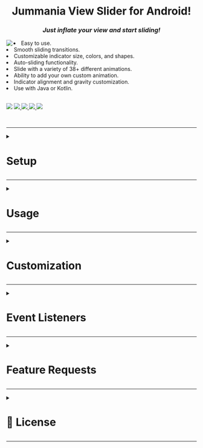 <h1 align="center">Jummania View Slider for Android!</h1>
<h3 align="center"><b><i>Just inflate your view and start sliding!</i></b></h3>

<a href="https://github.com/Jumman04/Jummania-Slider">  
<img align="left" src="https://github-production-user-asset-6210df.s3.amazonaws.com/113237846/284076921-b31614c3-e3cb-40a6-ab4b-31c9b9517dda.gif"  />  </a>  

<li>Easy to use.</li>
<li>Smooth sliding transitions.</li>
<li>Customizable indicator size, colors, and shapes.</li>
<li>Auto-sliding functionality.</li>
<li>Slide with a variety of 38+ different animations.</li>
<li>Ability to add your own custom animation.</li>
<li>Indicator alignment and gravity customization.</li>
<li>Use with Java or Kotlin.</li>
<br>
<p align="left">
	<img src="https://img.shields.io/badge/API-17%2B-brightgreen.svg?style=flat"/>
	    <!-- <img src="https://img.shields.io/github/v/release/Jumman04/Jummania-Slider?include_prereleases&amp;label=latest%20release" alt="Latest release"/> 
	<a href="https://github.com/Jumman04/Jummania-Slider/issues">
    <img src="https://img.shields.io/github/issues/Jumman04/Jummania-Slider"/>
  </a>
	<a href="https://github.com/Jumman04/Jummania-Slider/graphs/contributors" >
        <img src="https://img.shields.io/github/contributors/Jumman04/Jummania-Slider" /></a>
    <a href="https://github.com/Jumman04/Jummania-Slider/pulse" >
        <img src="https://img.shields.io/github/commit-activity/m/Jumman04/Jummania-Slider" /></a>
	-->
	 <a href="https://jitpack.io/#Jumman04/Jummania-Slider">
    <img src="https://jitpack.io/v/Jumman04/Jummania-Slider.svg"/> </a>

  
 
  <a href="https://github.com/Jumman04/Jummania-Slider/network/members">
    <img src="https://img.shields.io/github/forks/Jumman04/Jummania-Slider"/>
  </a>
  <a href="https://github.com/Jumman04/Jummania-Slider/stargazers">
    <img src="https://img.shields.io/github/stars/Jumman04/Jummania-Slider"/>
  </a>
    <a href="https://github.com/Jumman04/Jummania-Slider/LICENSE">
    <img src="https://img.shields.io/github/license/Jumman04/Jummania-Slider"/></a>
</p>
<br>


---

<details>
  <summary><h1>Setup</h1></summary>
  <br>

To integrate Jummania-Slider into your Android project, follow these steps:

### Step 1: Add JitPack Repository

Add the JitPack repository to your project's root `settings.gradle` file:

```groovy
dependencyResolutionManagement {
    repositoriesMode.set(RepositoriesMode.FAIL_ON_PROJECT_REPOS)
    repositories {
        maven { url = uri("https://jitpack.io") }
    }
}
```

## Step 2: Add the Dependency

Add the Jummania-Slider dependency to your app module's `build.gradle` file:

 ```gradle
dependencies {
    implementation("com.github.Jumman04:Jummania-Slider:4.3")
}
```

 </details>

 ---
 <details>
  <summary><h1>Usage</h1></summary>

---

<details>
  <summary>XML</summary>
  <br>

```xml

    <com.jummania.JSlider 
        android:id="@+id/jSlider" 
        android:layout_width="match_parent"
        android:layout_height="wrap_content" />
```
</details>

---

<details>
  <summary>For Kotlin</summary>
  <br>

```kt
override fun onCreate(savedInstanceState: Bundle?) {
    super.onCreate(savedInstanceState)
    setContentView(R.layout.activity_main)

    val jSlider: JSlider = findViewById(R.id.jSlider)
    jSlider.setSlider(DefaultSlider())

}

//Out of onCreate, Create a Class for Slider
private inner class DefaultSlider : JSlider.DefaultSlider() {
    override fun getView(layoutInflater: LayoutInflater, parent: ViewGroup): View {
        return layoutInflater.inflate(R.layout.item_slider2, parent, false) //Inflate you layout
    }

    override fun onSliderCreate(view: View, position: Int) {

        val textView: TextView = view.findViewById(R.id.text_view) //find your child
        val imageView: ImageView = view.findViewById(R.id.image_view)

        Picasso.get()
            .load("https://jummania.com/App/BanglaNatokSamahar/Images/Cover%20Photo.jpg")
            .error(R.drawable.default_error)
            .placeholder(R.drawable.default_loading)
            .into(imageView)

        textView.text = getString(R.string.Developer_Name)

        view.setOnClickListener {
            //Apply your click Listener
        }


    }

    override fun getCount(): Int {
        return 3
    }

}
```
</details>

---

<details>
  <summary>For Java</summary>
  <br>

 ```Java

  @Override
  protected void onCreate(Bundle savedInstanceState) {
    super.onCreate(savedInstanceState);
    setContentView(R.layout.activity_main);

    JSlider jSlider = findViewById(R.id.jSlider);
    jSlider.setSlider(new DefaultSlider());
  }

//Out of onCreate, Create a Class for Slider
  private class DefaultSlider extends JSlider.DefaultSlider {
    @Override
    public View getView(LayoutInflater layoutInflater, ViewGroup parent) {
      return layoutInflater.inflate(R.layout.item_slider2, parent, false);
    }

    @Override
    public void onSliderCreate(View view, int position) {

      TextView textView = view.findViewById(R.id.text_view);
      ImageView imageView = view.findViewById(R.id.image_view);

      Picasso.get()
              .load("https://jummania.com/App/BanglaNatokSamahar/Images/Cover%20Photo.jpg")
              .error(R.drawable.default_error)
              .placeholder(R.drawable.default_loading)
              .into(imageView);

      textView.setText(getString(R.string.Developer_Name));

      view.setOnClickListener(new View.OnClickListener() {
        @Override
        public void onClick(View v) {
          // Apply your click listener logic
        }
      });
    }

    @Override
    public int getCount() {
      return 3;
    }
  }
```
</details>

</details>

---

<details>
  <summary><h1>Customization</h1></summary>
	
### The JSlider library provides a set of attributes that can be configured either in XML layout files or programmatically.

<table>
   <tr>
      <th>XML Attribute</th>
      <th>Programmatic Attribute</th>
      <th>Description</th>
   </tr>
   <!-- Sliding Duration -->
   <tr>
      <td>app:slidingDuration="integer"</td>
      <td><code>setSlidingDuration(int)</code></td>
      <td>Duration for transitioning between slides, default: 2222</td>
   </tr>
   <!-- Indicator Size -->
   <tr>
      <td>app:indicatorSize="dimension"</td>
      <td><code>setIndicatorSize(int)</code></td>
      <td>Size of the indicator shape, default: 15</td>
   </tr>
   <tr>
      <td>app:manualSlidable="true"</td>
      <td><code>setManualSlidable(boolean)</code></td>
      <td>Enables or disables manual swipe. default: true</td>
   </tr>
   <tr>
      <td></td>
      <td><code>setSliderPadding(int, int, int, int)</code></td>
      <td>Padding for the JSlider component - Top, default: 0, 0, 0, 0</td>
   </tr>
   <!-- Slider Padding Top -->
   <tr>
      <td>app:sliderPaddingTop="dimension"</td>
      <td><code></code></td>
      <td>Padding for the JSlider component - Top, default: 0</td>
   </tr>
   <!-- Slider Padding Left -->
   <tr>
      <td>app:sliderPaddingLeft="dimension"</td>
      <td></td>
      <td>Padding for the JSlider component - Left, default: 0</td>
   </tr>
   <!-- Slider Padding Right -->
   <tr>
      <td>app:sliderPaddingRight="dimension"</td>
      <td></td>
      <td>Padding for the JSlider component - Right, default: 0</td>
   </tr>
   <!-- Slider Padding Bottom -->
   <tr>
      <td>app:sliderPaddingBottom="dimension"</td>
      <td></td>
      <td>Padding for the JSlider component - Bottom, default: 0</td>
   </tr>
   <tr>
      <td></td>
      <td><code>setIndicatorPadding(int, int, int, int)</code></td>
      <td>Padding for the indicator shape, default: 0, 0, 0, 55</td>
   </tr>
   <!-- Indicator Padding Top -->
   <tr>
      <td>app:indicatorPaddingTop="dimension"</td>
      <td><code></code></td>
      <td>Padding for the indicator shape - Top, default: 0</td>
   </tr>
   <!-- Indicator Padding Left -->
   <tr>
      <td>app:indicatorPaddingLeft="dimension"</td>
      <td></td>
      <td>Padding for the indicator shape - Left, default: 0</td>
   </tr>
   <!-- Indicator Padding Right -->
   <tr>
      <td>app:indicatorPaddingRight="dimension"</td>
      <td></td>
      <td>Padding for the indicator shape - Right, default: 0</td>
   </tr>
   <!-- Indicator Padding Bottom -->
   <tr>
      <td>app:indicatorPaddingBottom="dimension"</td>
      <td></td>
      <td>Padding for the indicator shape - Bottom, default: 25dp</td>
   </tr>
   <!-- Indicator Margin Horizontal -->
   <tr>
      <td>app:indicatorMarginHorizontal="dimension"</td>
      <td><code>setIndicatorMarginHorizontal(int)</code></td>
      <td>Horizontal margin between indicator shapes, default: 3</td>
   </tr>
   <!-- Enable Indicator -->
   <tr>
      <td>app:enableIndicator="boolean"</td>
      <td><code>enableIndicator(boolean)</code></td>
      <td>Enable or disable the indicator display, default: true</td>
   </tr>
   <!-- Enable Auto Sliding -->
   <tr>
      <td>app:enableAutoSliding="boolean"</td>
      <td><code>enableAutoSliding(boolean)</code></td>
      <td>Enable or disable auto-sliding functionality, default: true</td>
   </tr>
   <!-- Default Indicator Color -->
   <tr>
      <td>app:defaultIndicatorColor="color"</td>
      <td><code>setDefaultIndicatorColor(int)</code></td>
      <td>Color for the Default indicator shape, default: "#80ffffff"</td>
   </tr>
   <!-- Selected Indicator Color -->
   <tr>
      <td>app:selectedIndicatorColor="color"</td>
      <td><code>setSelectedIndicatorColor(int)</code></td>
      <td>Color for the selected indicator shape, default: Color.WHITE</td>
   </tr>
   <!-- Indicator Update Mode -->
   <tr>
      <td>app:indicatorUpdateMode="SYNC"</td>
      <td><code>setIndicatorUpdateMode(updateType)</code></td>
      <td>Indicator Update Modes: SYNC, STATIC, ANIMATED, default: UpdateTypes.SYNC</td>
   </tr>
   <!-- Indicator Shape Types -->
   <tr>
      <td>app:indicatorShapeTypes="CIRCLE"</td>
      <td><code>setIndicatorShapeTypes(shapeType)</code></td>
      <td>Indicator Shape Types: CIRCLE, HEART, SQUARE, STAR, ShapeTypes.CIRCLE</td>
   </tr>
   <!-- Indicator Alignment -->
   <tr>
      <td>app:indicatorAlignment="ALIGN_BOTTOM"</td>
      <td><code>setIndicatorAlignment(alignment)</code></td>
      <td>Indicator Alignment Options: ALIGN_LEFT, ALIGN_TOP, ALIGN_RIGHT, ALIGN_BOTTOM, ALIGN_CENTER, CENTER_HORIZONTAL, CENTER_VERTICAL, ALIGN_START, ALIGN_END, Alignment.BOTTOM</td>
   </tr>
   <!-- Indicator Gravity -->
   <tr>
      <td>app:indicatorGravity="center"</td>
      <td><code>setIndicatorGravity(gravity)</code></td>
      <td>Indicator Gravity Options, default: Gravity.CENTER</td>
   </tr>
   <!-- Slide Animation -->
   <tr>
      <td>app:slideAnimation="DEFAULT"</td>
      <td><code>jSlider.setSlideAnimation(animationType)</code></td>
      <td>Slide Animation Types: ANTI_CLOCK_SPIN, BACKGROUND_TO_FOREGROUND, CARD_STACK, CLOCK_SPIN, CUBE_IN_DEPTH, CUBE_IN_ROTATION, CUBE_IN_SCALING, CUBE_OUT_DEPTH, CUBE_OUT_ROTATION, CUBE_OUT_SCALING, CUBE_IN, CUBE_OUT, DEPTH_SLIDE, DEPTH_SLIDE2, DEPTH_TRANSFORMATION, DEPTH_ZOOM_OUT, FADEOUT, FADE_PAGE, FAN_TRANSFORMATION, FIDGET_SPINNER, FLIP_HORIZONTAL, FLIP_VERTICAL, FOREGROUND_TO_BACKGROUND, GATE, HINGE, POP, ROTATE_DOWN, ROTATE_UP, SPINNER, SPINNER_TRANSFORMATION, TABLET_SLIDE, TOSS, VERTICAL_FLIP, VERTICAL_SHUT, ZOOM_FADE, ZOOM_IN, ZOOM_OUT, DEFAULT, default: AnimationTypes.DEFAULT</td>
   </tr>
</table>

</details>

---

<details>
  <summary><h1>Event Listeners</h1></summary>

  ### On Slide Change Listener

You can add an `OnSlideChangeListener` to listen for slide change events. This listener provides callbacks for different slide events.

```kt
jSlider.addOnSlideChangeListener(object : JSlider.OnSlideChangeListener {
    override fun onSliderScrolled(
        position: Int, positionOffset: Float, positionOffsetPixels: Int) {
        
    }

    override fun onSliderSelected(position: Int) {
       
    }

    override fun onSliderScrollStateChanged(state: Int) {
        
    }
})
```

  </details>
  
---
	

<details>
  <summary><h1>Feature Requests</h1></summary>
  <br>


	
If you have a feature request or a suggestion for improving this library, please feel free
to [open an issue](https://github.com/Jumman04/Jummania-Slider/issues/new) and let us know! We
appreciate your feedback and are always looking to make our library better.

#### How to Request a Feature

1. Click on the [Issues tab](https://github.com/Jumman04/Jummania-Slider/issues).
2. Click the green "New Issue" button.
3. Choose the "Feature Request" template.
4. Fill in the requested information and submit the issue.

Thank you for helping us improve the library!
</details>

---


<details>
  <summary><h1>📄 License</h1></summary>
  <br>

	
This project is licensed under the MIT License - see
the [LICENSE.md](https://github.com/Jumman04/Jummania-Slider/blob/master/LICENSE.md) file for
details.
</details>

---

